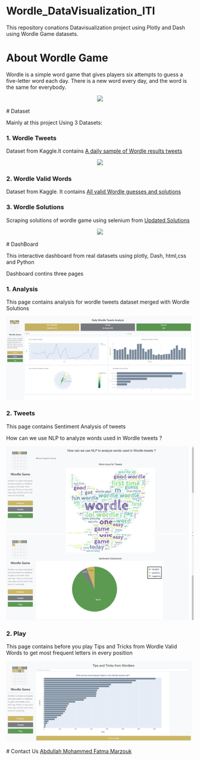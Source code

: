 # Wordle_DataVisualization_ITI
This repository conations Datavisualization project using Plotly and Dash using Wordle Game datasets.
# About Wordle Game
<p> Wordle is a simple word game that gives players six attempts to guess a five-letter word each day. There is a new word every day, and the word is the same for everybody.</p>
<p align="center">
  <img src="https://goodwordnews.com/wp-content/uploads/2022/02/1644629463_wordle_website_screenshot_new_1641474361623.jpg"/>
</p>
# Dataset
<p>Mainly at this project Using 3 Datasets:</p>
<h3>1. Wordle Tweets </h3>
Dataset from Kaggle.It contains <a href="https://www.kaggle.com/datasets/benhamner/wordle-tweets">A daily sample of Wordle results tweets </a>
<p align="center">
  <img src="https://miro.medium.com/max/875/1*nVAZxD8XfgU0nm7fgdPiwg.png"/>
</p>
<h3>2. Wordle Valid Words </h3>
Dataset from Kaggle. It contains <a href="https://www.kaggle.com/datasets/bcruise/wordle-valid-words">All valid Wordle guesses and solutions</a>
<h3>3. Wordle Solutions </h3>
Scraping solutions of wordle game using selenium from <a href="https://screenrant.com/wordle-answers-updated-word-puzzle-guide/">Updated Solutions</a>
<p align="center">
  <img src="https://static0.srcdn.com/wordpress/wp-content/uploads/2022/01/Wordle-answers-screen-feature.jpg?q=50&fit=crop&w=480&h=300&dpr=1.5 480w"/>
</p>
# DashBoard
<p> This interactive dashboard from real datasets using plotly, Dash, html,css and Python</p>
<p> Dashboard contins three pages</p>
<h3>1. Analysis</h3>
<p>This page contains analysis for wordle tweets dataset merged with Wordle Solutions</p>
<p align="center">
  <img src="https://raw.githubusercontent.com/FatmaAlZhraaMarzouk/Wordle_DataVisualization_ITI/main/DashBoard/Analysis.png"/>
</p>
<h3>2. Tweets</h3>
<p>This page contains Sentiment Analysis of tweets</p>
<p>How can we use NLP to analyze words used in Wordle tweets ?</p>
<p align="center">
  <img src="https://raw.githubusercontent.com/FatmaAlZhraaMarzouk/Wordle_DataVisualization_ITI/main/DashBoard/Tweets1.png"/>
  <img src="https://raw.githubusercontent.com/FatmaAlZhraaMarzouk/Wordle_DataVisualization_ITI/main/DashBoard/Tweets2.png"/>
</p>
<h3>2. Play</h3>
<p>This page contains before you play Tips and Tricks from Wordle Valid Words to get most frequent letters in every position</p>
<p align="center">
  <img src="https://raw.githubusercontent.com/FatmaAlZhraaMarzouk/Wordle_DataVisualization_ITI/main/DashBoard/Play.png"/>
</p>
# Contact Us
<a href = "mailto: abdullah.mohammed.29698@gmail.com">Abdullah Mohammed </a>
<a href = "mailto: fatmamarzouk25@gmail.com">Fatma Marzouk</a>


